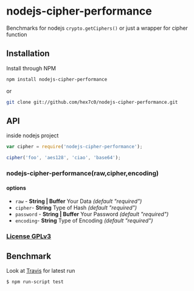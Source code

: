 # nodejs-cipher-performance

Benchmarks for nodejs `crypto.getCiphers()` or just a wrapper for cipher function

## Installation

Install through NPM

```bash
npm install nodejs-cipher-performance
```
or
```bash
git clone git://github.com/hex7c0/nodejs-cipher-performance.git
```

## API

inside nodejs project
```js
var cipher = require('nodejs-cipher-performance');

cipher('foo', 'aes128', 'ciao', 'base64');
```

### nodejs-cipher-performance(raw,cipher,encoding)

#### options

 - `raw` - **String | Buffer** Your Data *(default "required")*
 - `cipher`- **String** Type of Hash *(default "required")*
 - `password` - **String | Buffer** Your Password *(default "required")*
 - `encoding`- **String** Type of Encoding *(default "required")*

### [License GPLv3](http://opensource.org/licenses/GPL-3.0)

## Benchmark

Look at [Travis](https://travis-ci.org/hex7c0/nodejs-cipher-performance/) for latest run

```bash
$ npm run-script test

```